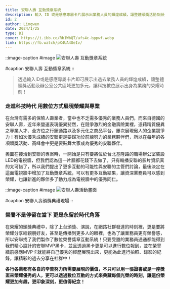 ```yaml
---
title: 安聯人壽 互動獎章系統
description: 輸入 ID 或是感應專屬卡片展示出業務人員的輝煌成績，讓整體頒獎活動及辦公室公共區域更加多元。
id: 2
author: Lingwen
date: 2024/1/25
type: DI
cover: https://i.ibb.co/Rb1WbQT/afs4c-bppwf.webp
link: https://fb.watch/pX4UA4OeIv/
---
```


::image-caption
#image
![安聯人壽 互動獎章系統](https://i.ibb.co/Rb1WbQT/afs4c-bppwf.webp "安聯人壽 互動獎章系統")

#caption
安聯人壽 互動獎章系統
::

> 透過輸入ID或是感應專屬卡片即可展示出過去業務人員的輝煌成績，讓整體頒獎活動及辦公室公共區域更加多元，讓科技數位展示出身為業務的榮耀時刻！

### 走進科技時代 用數位方式展現榮耀與專業

在台灣有需多的保險人壽業者，當中也不乏需多優秀的業務人員們，而來自德國的安聯人壽，近年來營運表現優異斐然，在競爭激烈的金融壽險業裡，憑藉精質優異之專業人才、全方位之行銷通路以及多元化之商品平台，屢次展現傲人的企業競爭力！有如次優秀成績的安聯更是要歸功於前線努力的業務夥伴們，所以在每年的各項頒獎活動、高峰會中更是要鼓舞大家成為優秀的安聯夥伴。

奧圖在接洽到安聯的專案時，一開始是只有要將位於台北基隆路的職場辦公室裝設LED的電視牆，但我們認為這一片牆都花錢下去做了，只有輪播安聯的影片資訊真的太可惜了，所以我們提出了更多互動的可能性與安聯的主管們討論，最後決定在這面電視牆中增加了互動獎章系統，可以有更多互動結果，讓資深業務員可以感到榮耀，也讓新進的夥伴多了動力成為電視牆中的優秀同仁。

::image-caption
#image
![安聯人壽活動畫面](https://i.ibb.co/B2MhbmW/ahxk3-zrvzl.webp "安聯人壽活動畫面")

#caption
安聯人壽頒獎典禮現場
::

### 榮譽不是停留在當下 更是永留於時代角落

在榮耀的頒獎典禮中，除了上台頒獎、演說，在網路社群發達的時刻裡，更是要將榮耀分享給親朋好友，甚至是傳播到更多人的眼裡，也為了讓業務員更有榮譽感，所以安聯找了我們製作了數位榮譽獎章互動系統！只要受邀的業務員通通都能得到我們精心設計的安聯MVP黑卡，並且透過黑卡更是可以進行數位報到，並在榮譽牆前感應MVP卡就能將自己優秀的經歷展現出來，更能為此進行拍照、錄影的紀錄，讓精彩的過去分享在社群中！

**各行各業都有各自的辛苦努力所需要展現的價值，不只可以用一張證書或是一座獎盃來榮耀優秀的人，更可以透過數位互動的方式來典藏每個光榮的時刻，讓這份榮耀更加有趣，更印象深刻，更值得紀念！**